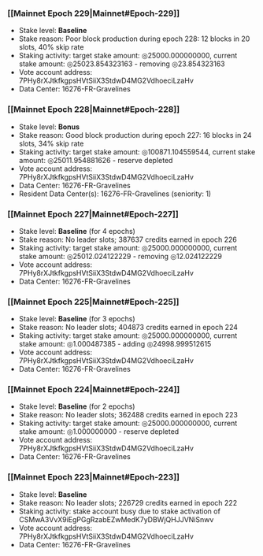 ### [[Mainnet Epoch 229|Mainnet#Epoch-229]]
* Stake level: **Baseline**
* Stake reason: Poor block production during epoch 228: 12 blocks in 20 slots, 40% skip rate
* Staking activity: target stake amount: ◎25000.000000000, current stake amount: ◎25023.854323163 - removing ◎23.854323163
* Vote account address: 7PHy8rXJtkfkgpsHVtSiiX3StdwD4MG2VdhoeciLzaHv
* Data Center: 16276-FR-Gravelines
### [[Mainnet Epoch 228|Mainnet#Epoch-228]]
* Stake level: **Bonus**
* Stake reason: Good block production during epoch 227: 16 blocks in 24 slots, 34% skip rate
* Staking activity: target stake amount: ◎100871.104559544, current stake amount: ◎25011.954881626 - reserve depleted
* Vote account address: 7PHy8rXJtkfkgpsHVtSiiX3StdwD4MG2VdhoeciLzaHv
* Data Center: 16276-FR-Gravelines
* Resident Data Center(s): 16276-FR-Gravelines (seniority: 1)
### [[Mainnet Epoch 227|Mainnet#Epoch-227]]
* Stake level: **Baseline** (for 4 epochs)
* Stake reason: No leader slots; 387637 credits earned in epoch 226
* Staking activity: target stake amount: ◎25000.000000000, current stake amount: ◎25012.024122229 - removing ◎12.024122229
* Vote account address: 7PHy8rXJtkfkgpsHVtSiiX3StdwD4MG2VdhoeciLzaHv
* Data Center: 16276-FR-Gravelines
### [[Mainnet Epoch 225|Mainnet#Epoch-225]]
* Stake level: **Baseline** (for 3 epochs)
* Stake reason: No leader slots; 404873 credits earned in epoch 224
* Staking activity: target stake amount: ◎25000.000000000, current stake amount: ◎1.000487385 - adding ◎24998.999512615
* Vote account address: 7PHy8rXJtkfkgpsHVtSiiX3StdwD4MG2VdhoeciLzaHv
* Data Center: 16276-FR-Gravelines
### [[Mainnet Epoch 224|Mainnet#Epoch-224]]
* Stake level: **Baseline** (for 2 epochs)
* Stake reason: No leader slots; 362488 credits earned in epoch 223
* Staking activity: target stake amount: ◎25000.000000000, current stake amount: ◎1.000000000 - reserve depleted
* Vote account address: 7PHy8rXJtkfkgpsHVtSiiX3StdwD4MG2VdhoeciLzaHv
* Data Center: 16276-FR-Gravelines
### [[Mainnet Epoch 223|Mainnet#Epoch-223]]
* Stake level: **Baseline**
* Stake reason: No leader slots; 226729 credits earned in epoch 222
* Staking activity: stake account busy due to stake activation of CSMwA3VvX9iEgPGgRzabEZwMedK7yDBWjQHJJVNiSnwv
* Vote account address: 7PHy8rXJtkfkgpsHVtSiiX3StdwD4MG2VdhoeciLzaHv
* Data Center: 16276-FR-Gravelines